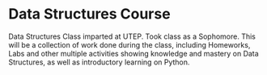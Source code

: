 # Data Structures Course
Data Structures Class imparted at UTEP. Took class as a Sophomore. This will be a collection of work done during the class, including Homeworks, Labs and other multiple activities showing knowledge and mastery on Data Structures, as well as introductory learning on Python.
